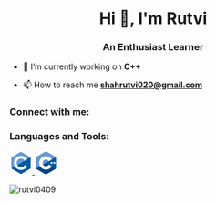 <h1 align="center">Hi 👋, I'm Rutvi</h1>
<h3 align="center">An Enthusiast Learner</h3>

- 🔭 I’m currently working on **C++**

- 📫 How to reach me **shahrutvi020@gmail.com**

<h3 align="left">Connect with me:</h3>
<p align="left">
</p>

<h3 align="left">Languages and Tools:</h3>
<p align="left"> <a href="https://www.cprogramming.com/" target="_blank" rel="noreferrer"> <img src="https://raw.githubusercontent.com/devicons/devicon/master/icons/c/c-original.svg" alt="c" width="40" height="40"/> </a> <a href="https://www.w3schools.com/cpp/" target="_blank" rel="noreferrer"> <img src="https://raw.githubusercontent.com/devicons/devicon/master/icons/cplusplus/cplusplus-original.svg" alt="cplusplus" width="40" height="40"/> </a> </p>

<p><img align="center" src="https://github-readme-stats.vercel.app/api/top-langs?username=rutvi0409&show_icons=true&locale=en&layout=compact" alt="rutvi0409" /></p>
